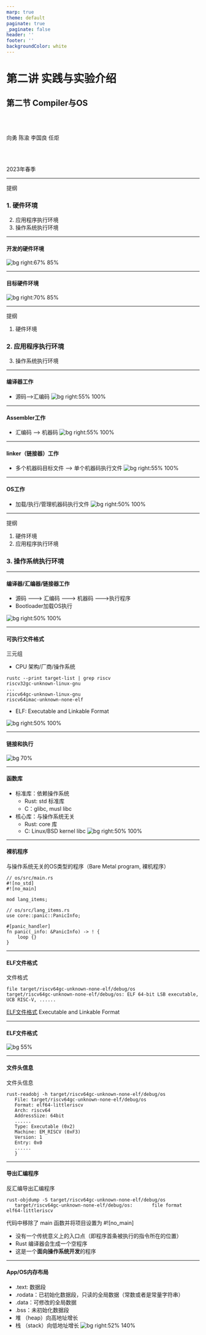 ```yaml
---
marp: true
theme: default
paginate: true
_paginate: false
header: ''
footer: ''
backgroundColor: white
---
```


<!-- theme: gaia -->
<!-- _class: lead -->

# 第二讲 实践与实验介绍
## 第二节 Compiler与OS

<br>
<br>

向勇 陈渝 李国良 任炬 

<br>
<br>

2023年春季

---
提纲

### 1. 硬件环境
2. 应用程序执行环境
3. 操作系统执行环境

---

#### 开发的硬件环境
![bg right:67% 85%](figs/x86.png)

---

#### 目标硬件环境
![bg right:70% 85%](figs/rv.png)

---
提纲

1. 硬件环境
### 2. 应用程序执行环境
3. 操作系统执行环境

---

#### 编译器工作
- 源码-->汇编码
![bg right:55% 100%](figs/app-software-stack.png)
---

#### Assembler工作
- 汇编码 --> 机器码
![bg right:55% 100%](figs/app-software-stack.png)
---
#### linker（链接器）工作
- 多个机器码目标文件 --> 单个机器码执行文件
![bg right:55% 100%](figs/app-software-stack.png)

---

#### OS工作
- 加载/执行/管理机器码执行文件
![bg right:50% 100%](figs/app-software-stack.png)


---
提纲

1. 硬件环境
2. 应用程序执行环境
### 3. 操作系统执行环境

---

#### 编译器/汇编器/链接器工作
- 源码 ---> 汇编码 ---> 机器码 --->执行程序
- Bootloader加载OS执行

![bg right:50% 100%](figs/os-software-stack.png)


---

#### 可执行文件格式
三元组
* CPU 架构/厂商/操作系统
```
rustc --print target-list | grep riscv
riscv32gc-unknown-linux-gnu
...
riscv64gc-unknown-linux-gnu
riscv64imac-unknown-none-elf
```
* ELF: Executable and Linkable Format

![bg right:50% 100%](figs/os-software-stack.png)


---

#### 链接和执行

![bg 70%](figs/link.png)

---
#### 函数库
- 标准库：依赖操作系统
  - Rust: std 标准库
  - C：glibc, musl libc 
- 核心库：与操作系统无关
  - Rust: core 库
  - C: Linux/BSD kernel libc
![bg right:50% 100%](figs/os-software-stack.png)

---
#### 裸机程序
与操作系统无关的OS类型的程序（Bare Metal program, 裸机程序）
```
// os/src/main.rs
#![no_std]
#![no_main]

mod lang_items;

// os/src/lang_items.rs
use core::panic::PanicInfo;

#[panic_handler]
fn panic(_info: &PanicInfo) -> ! {
    loop {}
}
```

---
#### ELF文件格式

文件格式
```
file target/riscv64gc-unknown-none-elf/debug/os
target/riscv64gc-unknown-none-elf/debug/os: ELF 64-bit LSB executable, UCB RISC-V, ......
```
[ELF文件格式](https://wiki.osdev.org/ELF) Executable and Linkable Format

---
#### ELF文件格式

![bg 55%](figs/elf.png)

---
#### 文件头信息

文件头信息
```
rust-readobj -h target/riscv64gc-unknown-none-elf/debug/os
   File: target/riscv64gc-unknown-none-elf/debug/os
   Format: elf64-littleriscv
   Arch: riscv64
   AddressSize: 64bit
   ......
   Type: Executable (0x2)
   Machine: EM_RISCV (0xF3)
   Version: 1
   Entry: 0x0
   ......
   }
```

---
#### 导出汇编程序


反汇编导出汇编程序
```
rust-objdump -S target/riscv64gc-unknown-none-elf/debug/os
   target/riscv64gc-unknown-none-elf/debug/os:       file format elf64-littleriscv
```
代码中移除了 main 函数并将项目设置为 #![no_main] 
 - 没有一个传统意义上的入口点（即程序首条被执行的指令所在的位置）
 - Rust 编译器会生成一个空程序
 - 这是一个**面向操作系统开发**的程序

---
#### App/OS内存布局
- .text: 数据段
- .rodata：已初始化数据段，只读的全局数据（常数或者是常量字符串）
- .data：可修改的全局数据
- .bss：未初始化数据段
- 堆 （heap）向高地址增长
- 栈 （stack）向低地址增长
![bg right:52% 140%](figs/memlayout.png)
